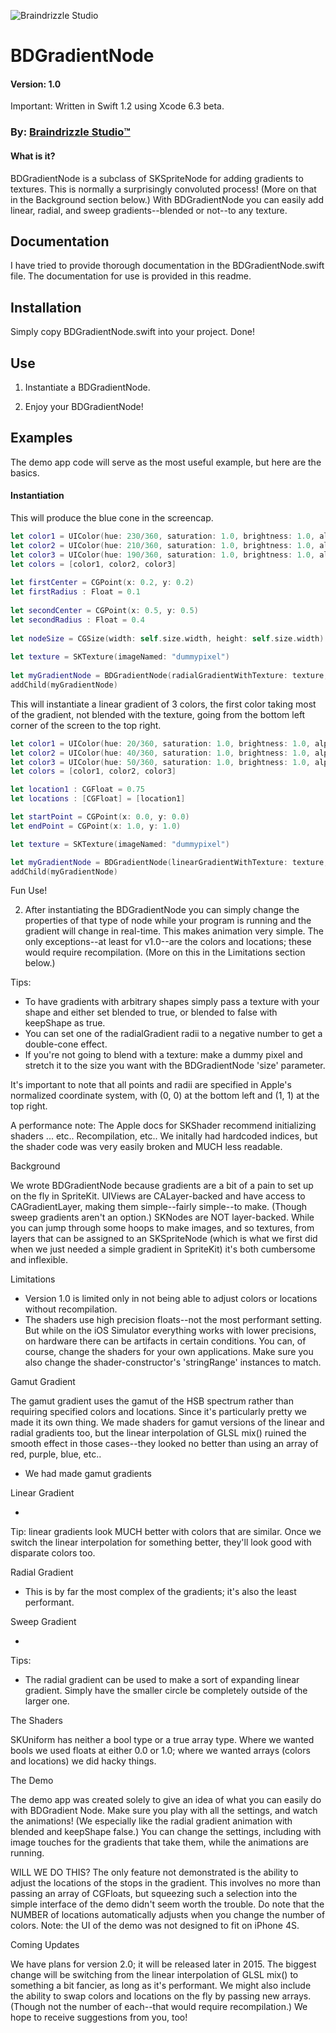 ![Braindrizzle Studio](http://braindrizzlestudio.com/images/logo/logo-overlay-orange-180.png "Braindrizzle Studio:tm:")

# BDGradientNode
#### Version: 1.0
Important: Written in Swift 1.2 using Xcode 6.3 beta.

### By: [Braindrizzle Studio:tm:](http://braindrizzlestudio.com)


#### What is it?

BDGradientNode is a subclass of SKSpriteNode for adding gradients to textures. This is normally a surprisingly convoluted process! (More on that in the Background section below.) With BDGradientNode you can easily add linear, radial, and sweep gradients--blended or not--to any texture.


## Documentation

I have tried to provide thorough documentation in the BDGradientNode.swift file. The documentation for use is provided in this readme.


## Installation

Simply copy BDGradientNode.swift into your project. Done!


## Use

1. Instantiate a BDGradientNode.

2. Enjoy your BDGradientNode!


## Examples

The demo app code will serve as the most useful example, but here are the basics.

#### Instantiation

This will produce the blue cone in the screencap.
```swift
let color1 = UIColor(hue: 230/360, saturation: 1.0, brightness: 1.0, alpha: 1.0)
let color2 = UIColor(hue: 210/360, saturation: 1.0, brightness: 1.0, alpha: 1.0)
let color3 = UIColor(hue: 190/360, saturation: 1.0, brightness: 1.0, alpha: 1.0)
let colors = [color1, color2, color3]
        
let firstCenter = CGPoint(x: 0.2, y: 0.2)
let firstRadius : Float = 0.1
        
let secondCenter = CGPoint(x: 0.5, y: 0.5)
let secondRadius : Float = 0.4
        
let nodeSize = CGSize(width: self.size.width, height: self.size.width)
        
let texture = SKTexture(imageNamed: "dummypixel")
        
let myGradientNode = BDGradientNode(radialGradientWithTexture: texture, colors: colors, locations: nil, firstCenter: firstCenter, firstRadius: firstRadius, secondCenter: secondCenter, secondRadius: secondRadius, blended: false, keepShape: false, size: nodeSize)
addChild(myGradientNode)
```

This will instantiate a linear gradient of 3 colors, the first color taking most of the gradient, not blended with the texture, going from the bottom left corner of the screen to the top right.
```swift
let color1 = UIColor(hue: 20/360, saturation: 1.0, brightness: 1.0, alpha: 1.0)
let color2 = UIColor(hue: 40/360, saturation: 1.0, brightness: 1.0, alpha: 1.0)
let color3 = UIColor(hue: 50/360, saturation: 1.0, brightness: 1.0, alpha: 1.0)
let colors = [color1, color2, color3]

let location1 : CGFloat = 0.75
let locations : [CGFloat] = [location1]

let startPoint = CGPoint(x: 0.0, y: 0.0)
let endPoint = CGPoint(x: 1.0, y: 1.0)

let texture = SKTexture(imageNamed: "dummypixel")

let myGradientNode = BDGradientNode(linearGradientWithTexture: texture, colors: colors, locations: locations, startPoint: startPoint, endPoint: endPoint, blended: false, keepShape: false, size: self.size)
addChild(myGradientNode)
```

Fun Use!

2. After instantiating the BDGradientNode you can simply change the properties of that type of node while your program is running and the gradient will change in real-time. This makes animation very simple. The only exceptions--at least for v1.0--are the colors and locations; these would require recompilation. (More on this in the Limitations section below.)


Tips:

- To have gradients with arbitrary shapes simply pass a texture with your shape and either set blended to true, or blended to false with keepShape as true.
- You can set one of the radialGradient radii to a negative number to get a double-cone effect.
- If you're not going to blend with a texture: make a dummy pixel and stretch it to the size you want with the BDGradientNode 'size' parameter.

It's important to note that all points and radii are specified in Apple's normalized coordinate system, with (0, 0) at the bottom left and (1, 1) at the top right.


A performance note: The Apple docs for SKShader recommend initializing shaders ... etc.. Recompilation, etc..
We initally had hardcoded indices, but the shader code was very easily broken and MUCH less readable.


Background

We wrote BDGradientNode because gradients are a bit of a pain to set up on the fly in SpriteKit. UIViews are CALayer-backed and have access to CAGradientLayer, making them simple--fairly simple--to make. (Though sweep gradients aren't an option.) SKNodes are NOT layer-backed. While you can jump through some hoops to make images, and so textures, from layers that can be assigned to an SKSpriteNode (which is what we first did when we just needed a simple gradient in SpriteKit) it's both cumbersome and inflexible.


Limitations

- Version 1.0 is limited only in not being able to adjust colors or locations without recompilation.
- The shaders use high precision floats--not the most performant setting. But while on the iOS Simulator everything works with lower precisions, on hardware there can be artifacts in certain conditions. You can, of course, change the shaders for your own applications. Make sure you also change the shader-constructor's 'stringRange' instances to match.


Gamut Gradient

The gamut gradient uses the gamut of the HSB spectrum rather than requiring specified colors and locations. Since it's particularly pretty we made it its own thing. We made shaders for gamut versions of the linear and radial gradients too, but the linear interpolation of GLSL mix() ruined the smooth effect in those cases--they looked no better than using an array of red, purple, blue, etc.. 

- We had made gamut gradients 


Linear Gradient

- 

Tip: linear gradients look MUCH better with colors that are similar. Once we switch the linear interpolation for something better, they'll look good with disparate colors too.


Radial Gradient

- This is by far the most complex of the gradients; it's also the least performant. 


Sweep Gradient

- 


Tips: 

- The radial gradient can be used to make a sort of expanding linear gradient. Simply have the smaller circle be completely outside of the larger one.



The Shaders

SKUniform has neither a bool type or a true array type. Where we wanted bools we used floats at either 0.0 or 1.0; where we wanted arrays (colors and locations) we did hacky things.


The Demo

The demo app was created solely to give an idea of what you can easily do with BDGradient Node. Make sure you play with all the settings, and watch the animations! (We especially like the radial gradient animation with blended and keepShape false.) You can change the settings, including with image touches for the gradients that take them, while the animations are running.

WILL WE DO THIS?
The only feature not demonstrated is the ability to adjust the locations of the stops in the gradient. This involves no more than passing an array of CGFloats, but squeezing such a selection into the simple interface of the demo didn't seem worth the trouble. Do note that the NUMBER of locations automatically adjusts when you change the number of colors.
Note: the UI of the demo was not designed to fit on iPhone 4S.


Coming Updates

We have plans for version 2.0; it will be released later in 2015. The biggest change will be switching from the linear interpolation of GLSL mix() to something a bit fancier, as long as it's performant. We might also include the ability to swap colors and locations on the fly by passing new arrays. (Though not the number of each--that would require recompilation.) We hope to receive suggestions from you, too!
